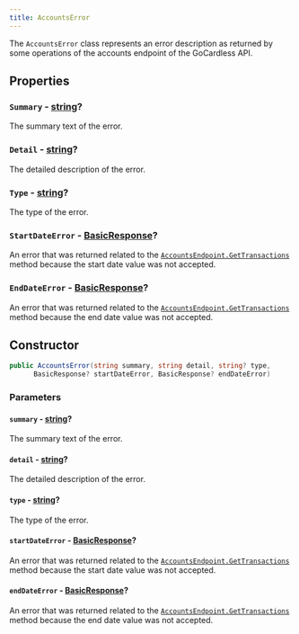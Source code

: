 ```yaml
---
title: AccountsError
---
```


The `AccountsError` class represents an error description as returned by some operations of the accounts endpoint of the GoCardless API.

## Properties

### `Summary` - [string](https://learn.microsoft.com/en-us/dotnet/csharp/language-reference/builtin-types/reference-types#the-string-type)?

The summary text of the error.

### `Detail` - [string](https://learn.microsoft.com/en-us/dotnet/csharp/language-reference/builtin-types/reference-types#the-string-type)?

The detailed description of the error.

### `Type` - [string](https://learn.microsoft.com/en-us/dotnet/csharp/language-reference/builtin-types/reference-types#the-string-type)?

The type of the error.

### `StartDateError` - [BasicResponse](/docs/api-reference/responses/basic-response)?

An error that was returned related to the [`AccountsEndpoint.GetTransactions`](/docs/api-reference/endpoints/accounts-endpoint#gettransactions) method because the start date value was not accepted.

### `EndDateError` - [BasicResponse](/docs/api-reference/responses/basic-response)?

An error that was returned related to the [`AccountsEndpoint.GetTransactions`](/docs/api-reference/endpoints/accounts-endpoint#gettransactions) method because the end date value was not accepted.

## Constructor

```csharp
public AccountsError(string summary, string detail, string? type,
      BasicResponse? startDateError, BasicResponse? endDateError)
```

### Parameters

#### `summary` - [string](https://learn.microsoft.com/en-us/dotnet/csharp/language-reference/builtin-types/reference-types#the-string-type)?

The summary text of the error.

#### `detail` - [string](https://learn.microsoft.com/en-us/dotnet/csharp/language-reference/builtin-types/reference-types#the-string-type)?

The detailed description of the error.

#### `type` - [string](https://learn.microsoft.com/en-us/dotnet/csharp/language-reference/builtin-types/reference-types#the-string-type)?

The type of the error.

#### `startDateError` - [BasicResponse](/docs/api-reference/responses/basic-response)?

An error that was returned related to the [`AccountsEndpoint.GetTransactions`](/docs/api-reference/endpoints/accounts-endpoint#gettransactions) method because the start date value was not accepted.

#### `endDateError` - [BasicResponse](/docs/api-reference/responses/basic-response)?

An error that was returned related to the [`AccountsEndpoint.GetTransactions`](/docs/api-reference/endpoints/accounts-endpoint#gettransactions) method because the end date value was not accepted.
